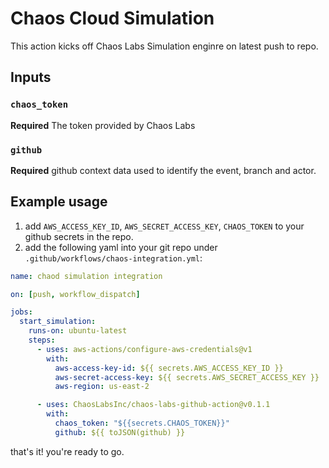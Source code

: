 # Chaos Cloud Simulation

This action kicks off Chaos Labs Simulation enginre on latest push to repo.

## Inputs

### `chaos_token`

**Required** The token provided by Chaos Labs

### `github`

**Required** github context data used to identify the event, branch and actor.

## Example usage

1. add `AWS_ACCESS_KEY_ID`, `AWS_SECRET_ACCESS_KEY`, `CHAOS_TOKEN` to your github secrets in the repo.
2. add the following yaml into your git repo under `.github/workflows/chaos-integration.yml`:

```yaml
name: chaod simulation integration

on: [push, workflow_dispatch]

jobs:
  start_simulation:
    runs-on: ubuntu-latest
    steps:
      - uses: aws-actions/configure-aws-credentials@v1
        with:
          aws-access-key-id: ${{ secrets.AWS_ACCESS_KEY_ID }}
          aws-secret-access-key: ${{ secrets.AWS_SECRET_ACCESS_KEY }}
          aws-region: us-east-2

      - uses: ChaosLabsInc/chaos-labs-github-action@v0.1.1
        with:
          chaos_token: "${{secrets.CHAOS_TOKEN}}"
          github: ${{ toJSON(github) }}
```

that's it! you're ready to go.
